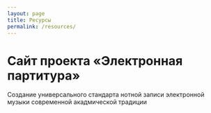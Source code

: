 ```yaml
---
layout: page
title: Ресурсы
permalink: /resources/
---
```


# Сайт проекта «Электронная партитура»

Создание универсального стандарта нотной записи электронной музыки современной акадмической традиции
